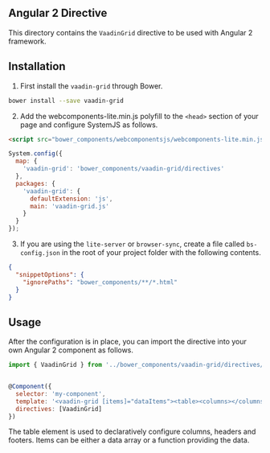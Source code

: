 ## Angular 2 Directive

This directory contains the `VaadinGrid` directive to be used with
Angular 2 framework.

## Installation

1) First install the `vaadin-grid` through Bower.

```bash
bower install --save vaadin-grid
```


2) Add the webcomponents-lite.min.js polyfill to the `<head>` section of your
page and configure SystemJS as follows.

```html
<script src="bower_components/webcomponentsjs/webcomponents-lite.min.js"></script>
```

```javascript
System.config({
  map: {
    'vaadin-grid': 'bower_components/vaadin-grid/directives'
  },
  packages: {
    'vaadin-grid': {
      defaultExtension: 'js',
      main: 'vaadin-grid.js'
    }
  }
});
```

3) If you are using the `lite-server` or `browser-sync`, create a file called
`bs-config.json` in the root of your project folder with the following contents.

```json
{
  "snippetOptions": {
    "ignorePaths": "bower_components/**/*.html"
  }
}
```

## Usage

After the configuration is in place, you can import the directive into your
own Angular 2 component as follows.

```javascript
import { VaadinGrid } from '../bower_components/vaadin-grid/directives/vaadin-grid';


@Component({
  selector: 'my-component',
  template: '<vaadin-grid [items]="dataItems"><table><columns></columns></table></vaadin-grid>',
  directives: [VaadinGrid]
})
```

The table element is used to declaratively configure columns, headers and footers.
Items can be either a data array or a function providing the data.
